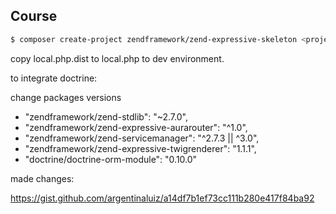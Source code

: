 ## Course

```bash
$ composer create-project zendframework/zend-expressive-skeleton <project-path>
```

copy local.php.dist to local.php to dev environment.

to integrate doctrine:

change packages versions

- "zendframework/zend-stdlib": "~2.7.0",
- "zendframework/zend-expressive-aurarouter": "^1.0",
- "zendframework/zend-servicemanager": "^2.7.3 || ^3.0",
- "zendframework/zend-expressive-twigrenderer": "1.1.1",
- "doctrine/doctrine-orm-module": "0.10.0"

made changes:

https://gist.github.com/argentinaluiz/a14df7b1ef73cc111b280e417f84ba92

